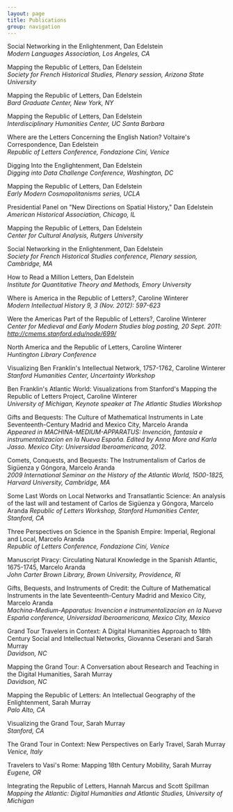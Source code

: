 ```yaml
---
layout: page
title: Publications
group: navigation
---
```



Social Networking in the Enlightenment, Dan Edelstein  
*Modern Languages Association, Los Angeles, CA*  

Mapping the Republic of Letters, Dan Edelstein  
*Society for French Historical Studies, Plenary session, Arizona State University*  

Mapping the Republic of Letters, Dan Edelstein  
*Bard Graduate Center, New York, NY*  

Mapping the Republic of Letters, Dan Edelstein  
*Interdisciplinary Humanities Center, UC Santa Barbara*  

Where are the Letters Concerning the English Nation? Voltaire's Correspondence, Dan Edelstein  
*Republic of Letters Conference, Fondazione Cini, Venice*  

Digging Into the Englightenment, Dan Edelstein    
*Digging into Data Challenge Conference, Washington, DC*  

Mapping the Republic of Letters, Dan Edelstein     
*Early Modern Cosmopolitanisms series, UCLA*  

Presidential Panel on "New Directions on Spatial History," Dan Edelstein      
*American Historical Association, Chicago, IL*  

Mapping the Republic of Letters, Dan Edelstein      
*Center for Cultural Analysis, Rutgers University*  

Social Networking in the Enlightenment, Dan Edelstein       
*Society for French Historical Studies conference, Plenary session, Cambridge, MA*  

How to Read a Million Letters, Dan Edelstein       
*Institute for Quantitative Theory and Methods, Emory University* 

Where is America in the Republic of Letters?, Caroline Winterer      
*Modern Intellectual History 9, 3 (Nov. 2012): 597-623*  

Were the Americas Part of the Republic of Letters?, Caroline Winterer    
*Center for Medieval and Early Modern Studies blog posting, 20 Sept. 2011: http://cmems.stanford.edu/node/699/*  
 
North America and the Republic of Letters, Caroline Winterer    
*Huntington Library Conference*  

Visualizing Ben Franklin's Intellectual Network, 1757-1762, Caroline Winterer    
*Stanford Humanities Center, Uncertainty Workshop*  

Ben Franklin's Atlantic World: Visualizations from Stanford's Mapping the Republic of Letters Project, Caroline Winterer    
*University of Michigan, Keynote speaker at The Atlantic Studies Workshop*  
 
Gifts and Bequests: The Culture of Mathematical Instruments in Late Seventeenth-Century Madrid and Mexico City, Marcelo Aranda  
*Appeared in MACHINA-MEDIUM-APPARATUS: Invención, fantasía e instrumentalizacíon en la Nueva España.  Edited by Anna More and Karla Jasso. Mexico City: Universidad Iberoamericana, 2012.*  
 
Comets, Conquests, and Bequests: The Instrumentalism of Carlos de Sigüenza y Góngora, Marcelo Aranda    
*2009 International Seminar on the History of the Atlantic World, 1500-1825, Harvard University, Cambridge, MA*  

Some Last Words on Local Networks and Transatlantic Science: An analysis of the last will and testament of Carlos de Sigüenza y Góngora, Marcelo Aranda
*Republic of Letters Workshop, Stanford Humanities Center, Stanford, CA*  

Three Perspectives on Science in the Spanish Empire: Imperial, Regional and Local, Marcelo Aranda  
*Republic of Letters Conference, Fondazione Cini, Venice*  

Manuscript Piracy: Circulating Natural Knowledge in the Spanish Atlantic, 1675-1745, Marcelo Aranda  
*John Carter Brown Library, Brown University, Providence, RI*  

Gifts, Bequests, and Instruments of Credit: the Culture of Mathematical Instruments in the late Seventeenth-Century Madrid and Mexico City, Marcelo Aranda  
*Machina-Medium-Apparatus: Invencíon e instrumentalizacíon en la Nueva España conference, Universidad Iberoamericana, Mexico City, Mexico*  
  
Grand Tour Travelers in Context: A Digital Humanities Approach to 18th Century Social and Intellectual Networks, Giovanna Ceserani and Sarah Murray  
*Davidson, NC*  

Mapping the Grand Tour: A Conversation about Research and Teaching in the Digital Humanities, Sarah Murray  
*Davidson, NC*  

Mapping the Republic of Letters: An Intellectual Geography of the Enlightenment, Sarah Murray  
*Palo Alto, CA*  

Visualizing the Grand Tour, Sarah Murray  
*Stanford, CA*  

The Grand Tour in Context: New Perspectives on Early Travel, Sarah Murray  
*Venice, Italy*  

Travelers to Vasi's Rome: Mapping 18th Century Mobility, Sarah Murray  
*Eugene, OR*  

 
Integrating the Republic of Letters, Hannah Marcus and Scott Spillman  
*Mapping the Atlantic: Digital Humanities and Atlantic Studies, University of Michigan*  

